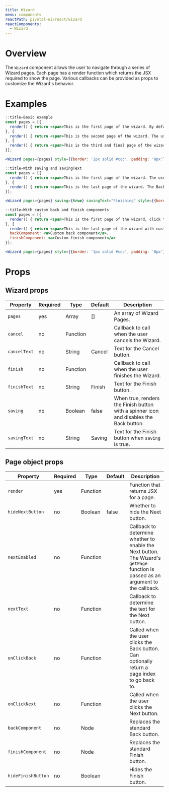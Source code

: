 ```yaml
---
title: Wizard
menu: components
reactPath: pivotal-ui/react/wizard
reactComponents:
  - Wizard
---
```


# Overview

The `Wizard` component allows the user to navigate through a series of Wizard pages. Each page has a render function which returns the JSX required to show the page. Various callbacks can be provided as props to customize the Wizard's behavior.

# Examples

```jsx
::title=Basic example
const pages = [{
  render() { return <span>This is the first page of the wizard. By default, the wizard cannot be cancelled. The user cannot go back from the first page. Click the Next button to proceed.</span>}
}, {
  render() { return <span>This is the second page of the wizard. The user can click Back or Next.</span>}
}, {
  render() { return <span>This is the third and final page of the wizard. The user can click Back or Finish</span>}
}];

<Wizard pages={pages} style={{border: '1px solid #ccc', padding: '8px'}} finish={() => alert('All done!')}/>
```

```jsx
::title=With saving and savingText
const pages = [{
  render() { return <span>This is the first page of the wizard. The user can click Next.</span>}
}, {
  render() { return <span>This is the last page of the wizard. The Back button is disabled and the Finish button shows a spinner icon.</span>}
}];

<Wizard pages={pages} saving={true} savingText="Finishing" style={{border: '1px solid #ccc', padding: '8px'}} finish={() => alert('All done!')}/>
```

```jsx
::title=With custom back and finish components
const pages = [{
  render() { return <span>This is the first page of the wizard, click the Next button to see the custom back and finish components.</span>}
}, {
  render() { return <span>This is the last page of the wizard with custom back and finish components.</span>},
  backComponent: <a>Custom back component</a>,
  finishComponent: <a>Custom finish component</a>
}];

<Wizard pages={pages} style={{border: '1px solid #ccc', padding: '8px'}}/>
```

# Props

## Wizard props

Property     | Required | Type     | Default | Description
-------------|----------|----------|---------|------------
`pages`      | yes      | Array    | []      | An array of Wizard Pages.
`cancel`     | no       | Function |         | Callback to call when the user cancels the Wizard.
`cancelText` | no       | String   | Cancel  | Text for the Cancel button.
`finish`     | no       | Function |         | Callback to call when the user finishes the Wizard.
`finishText` | no       | String   | Finish  | Text for the Finish button.
`saving`     | no       | Boolean  | false   | When true, renders the Finish button with a spinner icon and disables the Back button.
`savingText` | no       | String   | Saving  | Text for the Finish button when `saving` is true.

## Page object props

Property           | Required | Type     | Default | Description
-------------------|----------|----------|---------|------------
`render`           | yes      | Function |         | Function that returns JSX for a page.
`hideNextButton`   | no       | Boolean  | false   | Whether to hide the Next button.
`nextEnabled`      | no       | Function |         | Callback to determine whether to enable the Next button. The Wizard's `getPage` function is passed as an argument to the callback.
`nextText`         | no       | Function |         | Callback to determine the text for the Next button.
`onClickBack`      | no       | Function |         | Called when the user clicks the Back button. Can optionally return a page index to go back to.
`onClickNext`      | no       | Function |         | Called when the user clicks the Next button.
`backComponent`    | no       | Node     |         | Replaces the standard Back button.
`finishComponent`  | no       | Node     |         | Replaces the standard Finish button.
`hideFinishButton` | no       | Boolean  |         | Hides the Finish button.
